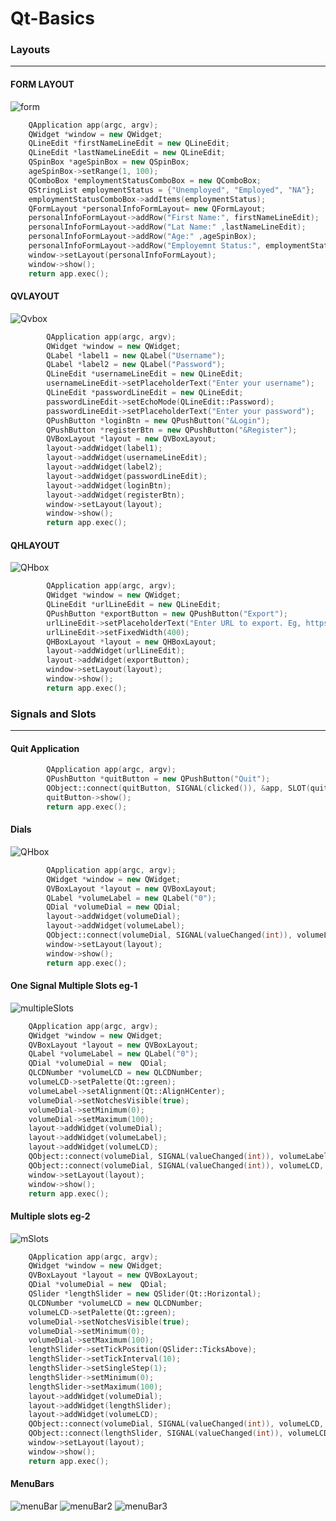 # Qt-Basics
### Layouts
----------------

#### FORM LAYOUT

![form](https://github.com/anuanu0-0/Qt-Basics/blob/master/img/form.png)

```cpp
    QApplication app(argc, argv);
    QWidget *window = new QWidget;
    QLineEdit *firstNameLineEdit = new QLineEdit;
    QLineEdit *lastNameLineEdit = new QLineEdit;
    QSpinBox *ageSpinBox = new QSpinBox;
    ageSpinBox->setRange(1, 100);
    QComboBox *employmentStatusComboBox = new QComboBox;
    QStringList employmentStatus = {"Unemployed", "Employed", "NA"};
    employmentStatusComboBox->addItems(employmentStatus);
    QFormLayout *personalInfoFormLayout= new QFormLayout;
    personalInfoFormLayout->addRow("First Name:", firstNameLineEdit);
    personalInfoFormLayout->addRow("Lat Name:" ,lastNameLineEdit);
    personalInfoFormLayout->addRow("Age:" ,ageSpinBox);
    personalInfoFormLayout->addRow("Employemnt Status:", employmentStatusComboBox);
    window->setLayout(personalInfoFormLayout);
    window->show();
    return app.exec();
```

    
#### QVLAYOUT

![Qvbox](https://github.com/anuanu0-0/Qt-Basics/blob/master/img/Qvbox.png)

```cpp
        QApplication app(argc, argv);
        QWidget *window = new QWidget;
        QLabel *label1 = new QLabel("Username");
        QLabel *label2 = new QLabel("Password");
        QLineEdit *usernameLineEdit = new QLineEdit;
        usernameLineEdit->setPlaceholderText("Enter your username");
        QLineEdit *passwordLineEdit = new QLineEdit;
        passwordLineEdit->setEchoMode(QLineEdit::Password);
        passwordLineEdit->setPlaceholderText("Enter your password");
        QPushButton *loginBtn = new QPushButton("&Login");
        QPushButton *registerBtn = new QPushButton("&Register");
        QVBoxLayout *layout = new QVBoxLayout;
        layout->addWidget(label1);
        layout->addWidget(usernameLineEdit);
        layout->addWidget(label2);
        layout->addWidget(passwordLineEdit);
        layout->addWidget(loginBtn);
        layout->addWidget(registerBtn);
        window->setLayout(layout);
        window->show();
        return app.exec();
```

####  QHLAYOUT

![QHbox](https://github.com/anuanu0-0/Qt-Basics/blob/master/img/QHbox.png)
```cpp
        QApplication app(argc, argv);
        QWidget *window = new QWidget;
        QLineEdit *urlLineEdit = new QLineEdit;
        QPushButton *exportButton = new QPushButton("Export");
        urlLineEdit->setPlaceholderText("Enter URL to export. Eg, https://www.google.com");
        urlLineEdit->setFixedWidth(400);
        QHBoxLayout *layout = new QHBoxLayout;
        layout->addWidget(urlLineEdit);
        layout->addWidget(exportButton);
        window->setLayout(layout);
        window->show();
        return app.exec();

```

### Signals and Slots
--------------------------

####  Quit Application


```cpp
        QApplication app(argc, argv);
        QPushButton *quitButton = new QPushButton("Quit");
        QObject::connect(quitButton, SIGNAL(clicked()), &app, SLOT(quit()));
        quitButton->show();
        return app.exec();

```

#### Dials

![QHbox](https://github.com/anuanu0-0/Qt-Basics/blob/master/img/dials.png)

```cpp
        QApplication app(argc, argv);
        QWidget *window = new QWidget;
        QVBoxLayout *layout = new QVBoxLayout;
        QLabel *volumeLabel = new QLabel("0");
        QDial *volumeDial = new QDial;
        layout->addWidget(volumeDial);
        layout->addWidget(volumeLabel);
        QObject::connect(volumeDial, SIGNAL(valueChanged(int)), volumeLabel, SLOT(setNum(int)));
        window->setLayout(layout);
        window->show();
        return app.exec();

```

#### One Signal Multiple Slots eg-1
![multipleSlots](https://github.com/anuanu0-0/Qt-Basics/blob/master/img/multipleSlots.png)

```cpp
    QApplication app(argc, argv);
    QWidget *window = new QWidget;
    QVBoxLayout *layout = new QVBoxLayout;
    QLabel *volumeLabel = new QLabel("0");
    QDial *volumeDial = new  QDial;
    QLCDNumber *volumeLCD = new QLCDNumber;
    volumeLCD->setPalette(Qt::green);
    volumeLabel->setAlignment(Qt::AlignHCenter);
    volumeDial->setNotchesVisible(true);
    volumeDial->setMinimum(0);
    volumeDial->setMaximum(100);
    layout->addWidget(volumeDial);
    layout->addWidget(volumeLabel);
    layout->addWidget(volumeLCD);
    QObject::connect(volumeDial, SIGNAL(valueChanged(int)), volumeLabel, SLOT(setNum(int)));
    QObject::connect(volumeDial, SIGNAL(valueChanged(int)), volumeLCD, SLOT(display(int)));
    window->setLayout(layout);
    window->show();
    return app.exec();

```

#### Multiple slots eg-2

![mSlots](https://github.com/anuanu0-0/Qt-Basics/blob/master/img/mslots.png)

```cpp
    QApplication app(argc, argv);
    QWidget *window = new QWidget;
    QVBoxLayout *layout = new QVBoxLayout;
    QDial *volumeDial = new  QDial;
    QSlider *lengthSlider = new QSlider(Qt::Horizontal);
    QLCDNumber *volumeLCD = new QLCDNumber;
    volumeLCD->setPalette(Qt::green);
    volumeDial->setNotchesVisible(true);
    volumeDial->setMinimum(0);
    volumeDial->setMaximum(100);
    lengthSlider->setTickPosition(QSlider::TicksAbove);
    lengthSlider->setTickInterval(10);
    lengthSlider->setSingleStep(1);
    lengthSlider->setMinimum(0);
    lengthSlider->setMaximum(100);
    layout->addWidget(volumeDial);
    layout->addWidget(lengthSlider);
    layout->addWidget(volumeLCD);
    QObject::connect(volumeDial, SIGNAL(valueChanged(int)), volumeLCD, SLOT(display(int)));
    QObject::connect(lengthSlider, SIGNAL(valueChanged(int)), volumeLCD, SLOT(display(int)));
    window->setLayout(layout);
    window->show();
    return app.exec();
```


#### MenuBars

![menuBar](https://github.com/anuanu0-0/Qt-Basics/blob/master/img/menuBar.png)
![menuBar2](https://github.com/anuanu0-0/Qt-Basics/blob/master/img/menuBar2.png)
![menuBar3](https://github.com/anuanu0-0/Qt-Basics/blob/master/img/menuBar3.png)

